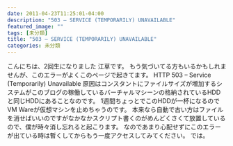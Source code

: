 ```yaml
---
date: 2011-04-23T11:25:01-04:00
description: "503 – SERVICE (TEMPORARILY) UNAVAILABLE"
featured_image: ""
tags: [未分類]
title: "503 – SERVICE (TEMPORARILY) UNAVAILABLE"
categories: 未分類
---
```


こんにちは、2回生になりました 江草です。
もう気づいてる方もいるかもしれませんが、このエラーがよくこのページで起きてます。
HTTP 503 – Service (Temporarily) Unavailable
原因はコンスタントにファイルサイズが増加するシステムがこのブログの稼働しているバーチャルマシーンの格納されているHDDと同じHDDにあることなのです。
1週間ちょっとでこのHDDが一杯になるのでVM Wareが仮想マシンを止めちゃうのです。
本来なら自動で古い方はファイルを消せばいいのですがなかなかスクリプト書くのがめんどくさくて放置しているので、僕が時々消し忘れると起こります。
なのであまり心配せずにこのエラーが出ている時は暫くしてからもう一度アクセスしてみてください。
では。
